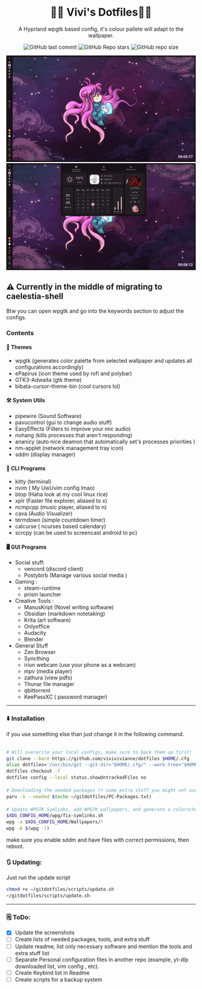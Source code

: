 <h1 align=center> 🏳️‍⚧️ Vivi's Dotfiles🏳️‍⚧️</h1>
<p align=center> A Hyprland wpgtk based config, it's colour pallete will adapt to the wallpaper.</p>

<div align=center>
  
  ![GitHub last commit](https://img.shields.io/github/last-commit/vivivivianne/dotfiles?style=for-the-badge&labelColor=101418&color=9ccbfb)
  ![GitHub Repo stars](https://img.shields.io/github/stars/vivivivianne/dotfiles?style=for-the-badge&labelColor=101418&color=b9c8da)
  ![GitHub repo size](https://img.shields.io/github/repo-size/vivivivianne/dotfiles?style=for-the-badge&labelColor=101418&color=d3bfe6)

</div>


<div align=center>

<img src="gitdotfiles/screenshot1.png">
<img src="gitdotfiles/screenshot2.png">

</div>

## ⚠️ Currently in the middle of migrating to caelestia-shell
Btw you can open wpgtk and go into the keywords section to adjust the configs.

### Contents

#### 🎨 Themes
* wpgtk (generates color palette from selected wallpaper and updates all configurations accordingly)
* ePapirus (icon theme used by rofi and polybar)
* GTK3-Adwaita (gtk theme)
* bibata-cursor-theme-bin (cool cursors lol)

#### 🛠️ System Utils
* pipewire (Sound Software)
* pavucontrol (gui to change audio stuff)
* EasyEffects (Filters to improve your mic audio)
* nohang (kills processes that aren't responding)
* ananicy (auto nice deamon that automatically set's processes priorities )
* nm-applet (network management tray icon)
* sddm (display manager)
  
#### 💾 CLI Programs
* kitty (terminal)
* nvim ( My UwUvim config lmao)
* btop (Haha look at my cool linux rice)
* xplr (Faster file explorer, aliased to x)
* ncmpcpp (music player, aliased to n)
* cava (Audio Visualizer)
* termdown (simple countdown timer)
* calcurse ( ncurses based calendary)
* scrcpy (can be used to screencast android to pc)

#### 🖥️ GUI Programs 
* Social stuff:
	* vencord (discord client)
	* Postybirb (Manage various social media )
* Gaming : 
	* steam-runtime
	* prism launcher
* Creative Tools : 
	* ManusKript (Novel writing software)
	* Obsidian (markdown notetaking)
	* Krita (art software)
	* Onlyoffice 
	* Audacity
	* Blender
* General Stuff
	* Zen Browser
	* Syncthing
	* iriun webcam (use your phone as a webcam)
	* mpv (media player)
	* zathura (view pdfs)
	* Thunar file manager
	* qbittorrent
	* KeePassXC ( password manager)

***

### ⬇️ Installation
if you use something else than just change it in the following command.

```bash

# Will overwrite your local configs, make sure to back them up first!
git clone --bare https://github.com/vivivivianne/dotfiles $HOME/.cfg
alias dotfiles='/usr/bin/git --git-dir="$HOME/.cfg/" --work-tree="$HOME"'
dotfiles checkout -f
dotfiles config --local status.showUntrackedFiles no

# Downloading the needed packages (+ some extra stuff you might not use), might take a while
paru -S --needed $(echo ~/gitdotfiles/PC-Packages.txt)

# Update WPGTK Symlinks, add WPGTK wallpapers, and generate a colorscheme
$XDG_CONFIG_HOME/wpg/fix-symlinks.sh
wpg -a $XDG_CONFIG_HOME/Wallpapers/*
wpg -A $(wpg -l)

```
make sure you enable sddm and have files with correct permissions, then reboot.

### 🔃 Updating:
Just run the update script 

```bash
chmod +x ~/gitdotfiles/scripts/update.sh
~/gitdotfiles/scripts/update.sh

```

***

### 🗒️ ToDo:
- [x] Update the screenshots
- [ ] Create lists of needed packages, tools, and extra stuff
- [ ] Update readme, list only necessary software and mention the tools and extra stuff list
- [ ] Separate Personal configuration files in another repo (example, yt-dlp downloaded list, vim config , etc).
- [ ] Create Keybind list in Readme
- [ ] Create scripts for a backup system
